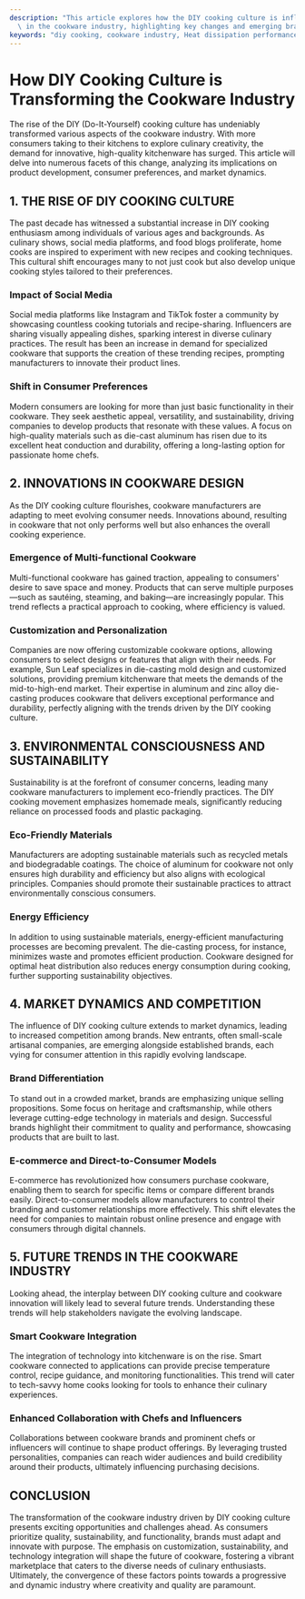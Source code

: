 ```yaml
---
description: "This article explores how the DIY cooking culture is influencing trends and innovations\
  \ in the cookware industry, highlighting key changes and emerging brands."
keywords: "diy cooking, cookware industry, Heat dissipation performance, Die casting process"
---
```

# How DIY Cooking Culture is Transforming the Cookware Industry

The rise of the DIY (Do-It-Yourself) cooking culture has undeniably transformed various aspects of the cookware industry. With more consumers taking to their kitchens to explore culinary creativity, the demand for innovative, high-quality kitchenware has surged. This article will delve into numerous facets of this change, analyzing its implications on product development, consumer preferences, and market dynamics.

## 1. THE RISE OF DIY COOKING CULTURE

The past decade has witnessed a substantial increase in DIY cooking enthusiasm among individuals of various ages and backgrounds. As culinary shows, social media platforms, and food blogs proliferate, home cooks are inspired to experiment with new recipes and cooking techniques. This cultural shift encourages many to not just cook but also develop unique cooking styles tailored to their preferences.

### Impact of Social Media

Social media platforms like Instagram and TikTok foster a community by showcasing countless cooking tutorials and recipe-sharing. Influencers are sharing visually appealing dishes, sparking interest in diverse culinary practices. The result has been an increase in demand for specialized cookware that supports the creation of these trending recipes, prompting manufacturers to innovate their product lines.

### Shift in Consumer Preferences

Modern consumers are looking for more than just basic functionality in their cookware. They seek aesthetic appeal, versatility, and sustainability, driving companies to develop products that resonate with these values. A focus on high-quality materials such as die-cast aluminum has risen due to its excellent heat conduction and durability, offering a long-lasting option for passionate home chefs.

## 2. INNOVATIONS IN COOKWARE DESIGN

As the DIY cooking culture flourishes, cookware manufacturers are adapting to meet evolving consumer needs. Innovations abound, resulting in cookware that not only performs well but also enhances the overall cooking experience.

### Emergence of Multi-functional Cookware

Multi-functional cookware has gained traction, appealing to consumers' desire to save space and money. Products that can serve multiple purposes—such as sautéing, steaming, and baking—are increasingly popular. This trend reflects a practical approach to cooking, where efficiency is valued.

### Customization and Personalization

Companies are now offering customizable cookware options, allowing consumers to select designs or features that align with their needs. For example, Sun Leaf specializes in die-casting mold design and customized solutions, providing premium kitchenware that meets the demands of the mid-to-high-end market. Their expertise in aluminum and zinc alloy die-casting produces cookware that delivers exceptional performance and durability, perfectly aligning with the trends driven by the DIY cooking culture.

## 3. ENVIRONMENTAL CONSCIOUSNESS AND SUSTAINABILITY

Sustainability is at the forefront of consumer concerns, leading many cookware manufacturers to implement eco-friendly practices. The DIY cooking movement emphasizes homemade meals, significantly reducing reliance on processed foods and plastic packaging.

### Eco-Friendly Materials

Manufacturers are adopting sustainable materials such as recycled metals and biodegradable coatings. The choice of aluminum for cookware not only ensures high durability and efficiency but also aligns with ecological principles. Companies should promote their sustainable practices to attract environmentally conscious consumers.

### Energy Efficiency

In addition to using sustainable materials, energy-efficient manufacturing processes are becoming prevalent. The die-casting process, for instance, minimizes waste and promotes efficient production. Cookware designed for optimal heat distribution also reduces energy consumption during cooking, further supporting sustainability objectives.

## 4. MARKET DYNAMICS AND COMPETITION

The influence of DIY cooking culture extends to market dynamics, leading to increased competition among brands. New entrants, often small-scale artisanal companies, are emerging alongside established brands, each vying for consumer attention in this rapidly evolving landscape.

### Brand Differentiation

To stand out in a crowded market, brands are emphasizing unique selling propositions. Some focus on heritage and craftsmanship, while others leverage cutting-edge technology in materials and design. Successful brands highlight their commitment to quality and performance, showcasing products that are built to last.

### E-commerce and Direct-to-Consumer Models

E-commerce has revolutionized how consumers purchase cookware, enabling them to search for specific items or compare different brands easily. Direct-to-consumer models allow manufacturers to control their branding and customer relationships more effectively. This shift elevates the need for companies to maintain robust online presence and engage with consumers through digital channels.

## 5. FUTURE TRENDS IN THE COOKWARE INDUSTRY

Looking ahead, the interplay between DIY cooking culture and cookware innovation will likely lead to several future trends. Understanding these trends will help stakeholders navigate the evolving landscape.

### Smart Cookware Integration

The integration of technology into kitchenware is on the rise. Smart cookware connected to applications can provide precise temperature control, recipe guidance, and monitoring functionalities. This trend will cater to tech-savvy home cooks looking for tools to enhance their culinary experiences.

### Enhanced Collaboration with Chefs and Influencers

Collaborations between cookware brands and prominent chefs or influencers will continue to shape product offerings. By leveraging trusted personalities, companies can reach wider audiences and build credibility around their products, ultimately influencing purchasing decisions.

## CONCLUSION

The transformation of the cookware industry driven by DIY cooking culture presents exciting opportunities and challenges ahead. As consumers prioritize quality, sustainability, and functionality, brands must adapt and innovate with purpose. The emphasis on customization, sustainability, and technology integration will shape the future of cookware, fostering a vibrant marketplace that caters to the diverse needs of culinary enthusiasts. Ultimately, the convergence of these factors points towards a progressive and dynamic industry where creativity and quality are paramount.
